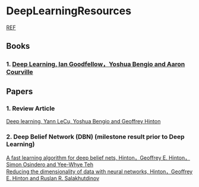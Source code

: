 # DeepLearningResources
[REF](https://www.zhihu.com/question/31785984/answer/321717510)</br>
## Books
### 1. [Deep Learning, Ian Goodfellow，Yoshua Bengio and Aaron Courville](http://www.deeplearningbook.org/)</br>
## Papers
### 1. Review Article
[Deep learning, Yann LeCu, Yoshua Bengio and Geoffrey Hinton](http://www.cs.toronto.edu/~hinton/absps/NatureDeepReview.pdf)</br>
### 2. Deep Belief Network (DBN) (milestone result prior to Deep Learning)
[A fast learning algorithm for deep belief nets, Hinton，Geoffrey E. Hinton，Simon Osindero and Yee-Whye Teh](http://www.cs.toronto.edu/~hinton/absps/ncfast.pdf)</br>
[Reducing the dimensionality of data with neural networks, Hinton，Geoffrey E. Hinton and Ruslan R. Salakhutdinov](http://www.cs.toronto.edu/~hinton/science.pdf)</br>


